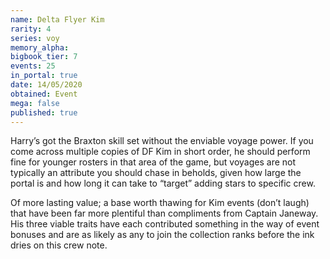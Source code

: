```yaml
---
name: Delta Flyer Kim
rarity: 4
series: voy
memory_alpha:
bigbook_tier: 7
events: 25
in_portal: true
date: 14/05/2020
obtained: Event
mega: false
published: true
---
```


Harry’s got the Braxton skill set without the enviable voyage power. If you come across multiple copies of DF Kim in short order, he should perform fine for younger rosters in that area of the game, but voyages are not typically an attribute you should chase in beholds, given how large the portal is and how long it can take to “target” adding stars to specific crew.

Of more lasting value; a base worth thawing for Kim events (don’t laugh) that have been far more plentiful than compliments from Captain Janeway. His three viable traits have each contributed something in the way of event bonuses and are as likely as any to join the collection ranks before the ink dries on this crew note.
